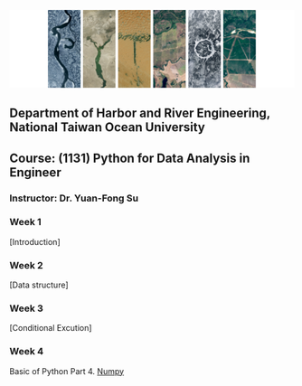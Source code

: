 
![Pytho](/PYTHON.png "Python in Landsat")
## Department of Harbor and River Engineering, National Taiwan Ocean University
## Course: (1131) Python for Data Analysis in Engineer
### Instructor: Dr. Yuan-Fong Su



### Week 1
[Introduction]

### Week 2
[Data structure]

### Week 3
[Conditional Excution]
<br>
### Week 4
Basic of Python Part 4. [Numpy](https://yuanfongsu.github.io/DM_MNIST_Classification.html)
<br>
